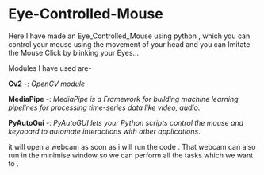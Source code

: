 # Eye-Controlled-Mouse
Here I have made an Eye_Controlled_Mouse using python , which you can control your mouse using the movement of your head and you can Imitate the Mouse Click by blinking your Eyes...

Modules I have used are-

**Cv2** -: *OpenCV module*

**MediaPipe** -: *MediaPipe is a Framework for building machine learning pipelines for processing time-series data like video, audio*.

**PyAutoGui** -: *PyAutoGUI lets your Python scripts control the mouse and keyboard to automate interactions with other applications*.

it will open a webcam as soon as i will run the code . That webcam can also run in the minimise window so we can perform all the tasks which we want to . 
